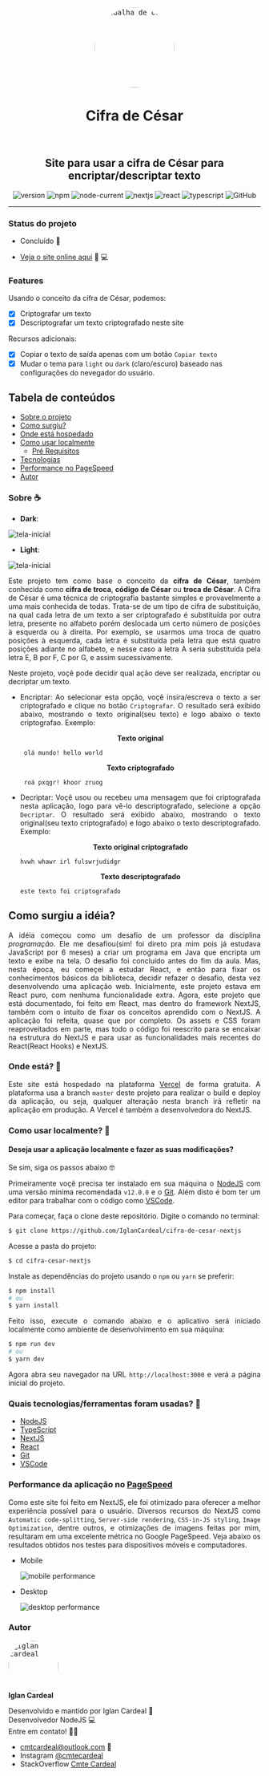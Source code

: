 <div align="center">
  <kbd>
    <img src="./public/img/cesarLogo.webp" height="auto" width="160" alt="medalha de cesar" style="border-radius: 50%"/>
  </kbd>
  
# Cifra de César

<br>

## Site para usar a cifra de César para encriptar/descriptar texto

</div>

<div align="center">

![version](https://img.shields.io/badge/version-1.0.0-green) ![npm](https://img.shields.io/npm/v/npm) ![node-current](https://img.shields.io/badge/nodejs-%3E%3D12.0.0-green) ![nextjs](https://img.shields.io/badge/nextjs-10.0.1-blue) ![react](https://img.shields.io/badge/react-17.0.1-blue) ![typescript](https://img.shields.io/badge/typescript-%3E%3D4.0.5-red) ![GitHub](https://img.shields.io/github/license/IglanCardeal/cifra-de-cesar-nextjs)

</div>

---

### Status do projeto

- Concluído :muscle:

- [Veja o site online aqui](https://cifra-de-cesar-nextjs.vercel.app/) 👀 :computer:

### Features

Usando o conceito da cifra de César, podemos:

- [x] Criptografar um texto
- [x] Descriptografar um texto criptografado neste site

Recursos adicionais:

- [x] Copiar o texto de saída apenas com um botão `Copiar texto`
- [x] Mudar o tema para `light` ou `dark` (claro/escuro) baseado nas configurações do nevegador do usuário.

## Tabela de conteúdos

<!--ts-->

- [Sobre o projeto](#sobre)
- [Como surgiu?](#porque)
- [Onde está hospedado](#host)
- [Como usar localmente](#como-usar)
  - [Pré Requisitos](#como-usar)
- [Tecnologias](#tecnologias)
- [Performance no PageSpeed](#pagespeed)
- [Autor](#autor)
<!--te-->

<div align="justify">

<p id="sobre"></p>

### Sobre :coffee:

- **Dark**:

![tela-inicial](./public/img/cifra-cesar-home.png)

- **Light**:

![tela-inicial](./public/img/cifra-cesar-home-light.png)

Este projeto tem como base o conceito da **cifra de César**, também conhecida como **cifra de troca**, **código de César** ou **troca de César**. A Cifra de César é uma técnica de criptografia bastante simples e provavelmente a uma mais conhecida de todas. Trata-se de um tipo de cifra de substituição, na qual cada letra de um texto a ser criptografado é substituída por outra letra, presente no alfabeto porém deslocada um certo número de posições à esquerda ou à direita. Por exemplo, se usarmos uma troca de quatro posições à esquerda, cada letra é substituída pela letra que está quatro posições adiante no alfabeto, e nesse caso a letra A seria substituída pela letra E, B por F, C por G, e assim sucessivamente.

Neste projeto, voçê pode decidir qual ação deve ser realizada, encriptar ou decriptar um texto.

- Encriptar:
  Ao selecionar esta opção, voçê insira/escreva o texto a ser criptografado e clique no botão `Criptografar`. O resultado será exibido abaixo, mostrando o texto original(seu texto) e logo abaixo o texto criptografao.
  Exemplo:
   <p align="center"><b>Texto original</b></p>

  ```none
   olá mundo! hello world
  ```

   <p align="center"><b>Texto criptografado</b></p>

  ```none
   roá pxqgr! khoor zruog
  ```

- Decriptar:
  Voçê usou ou recebeu uma mensagem que foi criptografada nesta aplicação, logo para vê-lo descriptografado, selecione a opção `Decriptar`. O resultado será exibido abaixo, mostrando o texto original(seu texto criptografado) e logo abaixo o texto descriptografado.
  Exemplo:
  <p align="center"><b>Texto original criptografado</b></p>

  ```none
  hvwh whawr irl fulswrjudidgr
  ```

    <p align="center"><b>Texto descriptografado</b></p>

  ```none
  este texto foi criptografado
  ```

<p id="porque"></p>

## Como surgiu a idéia?

A idéia começou como um desafio de um professor da disciplina _programação_. Ele me desafiou(sim! foi direto pra mim pois já estudava JavaScript por 6 meses) a criar um programa em Java que encripta um texto e exibe na tela. O desafio foi concluído antes do fim da aula. Mas, nesta época, eu começei a estudar React, e então para fixar os conhecimentos básicos da biblioteca, decidir refazer o desafio, desta vez desenvolvendo uma aplicação web. Inicialmente, este projeto estava em React puro, com nenhuma funcionalidade extra. Agora, este projeto que está documentado, foi feito em React, mas dentro do framework NextJS, também com o intuito de fixar os conceitos aprendido com o NextJS. A aplicação foi refeita, quase que por completo. Os assets e CSS foram reaproveitados em parte, mas todo o código foi reescrito para se encaixar na estrutura do NextJS e para usar as funcionalidades mais recentes do React(React Hooks) e NextJS.

<p id="host"></p>

### Onde está? :rocket:

Este site está hospedado na plataforma [Vercel](https://vercel.com/) de forma gratuita. A plataforma usa a branch `master` deste projeto para realizar o build e deploy da aplicação, ou seja, qualquer alteração nesta branch irá refletir na aplicação em produção. A Vercel é também a desenvolvedora do NextJS.

<p id="como-usar"></p>

### Como usar localmente? :pushpin:

#### Deseja usar a aplicação localmente e fazer as suas modificações?

Se sim, siga os passos abaixo 🤓

Primeiramente voçê precisa ter instalado em sua máquina o [NodeJS](https://nodejs.org/en/) com uma versão minima recomendada `v12.0.0` e o [Git](https://git-scm.com).
Além disto é bom ter um editor para trabalhar com o código como [VSCode](https://code.visualstudio.com/).

Para começar, faça o clone deste repositório. Digite o comando no terminal:

```bash
$ git clone https://github.com/IglanCardeal/cifra-de-cesar-nextjs
```

Acesse a pasta do projeto:

```bash
$ cd cifra-cesar-nextjs
```

Instale as dependências do projeto usando o `npm` ou `yarn` se preferir:

```bash
$ npm install
# ou
$ yarn install
```

Feito isso, execute o comando abaixo e o aplicativo será iniciado localmente como ambiente de desenvolvimento em sua máquina:

```bash
$ npm run dev
# ou
$ yarn dev
```

Agora abra seu navegador na URL `http://localhost:3000` e verá a página inicial do projeto.

<p id="tecnologias"></p>

### Quais tecnologias/ferramentas foram usadas? :wrench:

- [NodeJS](https://nodejs.org/en/)
- [TypeScript](https://www.typescriptlang.org/)
- [NextJS](https://nextjs.org/)
- [React](https://pt-br.reactjs.org/)
- [Git](https://git-scm.com)
- [VSCode](https://code.visualstudio.com/)

<p id="pagespeed"></p>

### Performance da aplicação no [PageSpeed](https://developers.google.com/speed/pagespeed/insights/?hl=pt-br)

Como este site foi feito em NextJS, ele foi otimizado para oferecer a melhor experiência possível para o usuário. Diversos recursos do NextJS como `Automatic code-splitting`, `Server-side rendering`, `CSS-in-JS styling`, `Image Optimization`, dentre outros, e otimizações de imagens feitas por mim, resultaram em uma excelente métrica no Google PageSpeed. Veja abaixo os resultados obtidos nos testes para dispositivos móveis e computadores.

- Mobile

  ![mobile performance](./public/img/cifra-cesar-ps-mobile.png)

- Desktop

  ![desktop performance](./public/img/cifra-cesar-ps-desktop.png)

<p id="autor"></p>

### Autor

  <kbd>
 <img style="border-radius: 50%;" src="https://avatars1.githubusercontent.com/u/37749943?s=460&u=70f3bf022f3a0f28c332b1aa984510910818ef02&v=4" width="100px;" alt="iglan cardeal"/>
  </kbd>
  </br>
<b>Iglan Cardeal</b>

Desenvolvido e mantido por Iglan Cardeal :hammer: </br>
Desenvolvedor NodeJS 💻 </br>
Entre em contato! 👋🏽

- cmtcardeal@outlook.com :email:
- Instagram [@cmtecardeal](https://www.instagram.com/cmtecardeal/)
- StackOverflow [Cmte Cardeal](https://pt.stackoverflow.com/users/95771/cmte-cardeal?tab=profile)

</div>